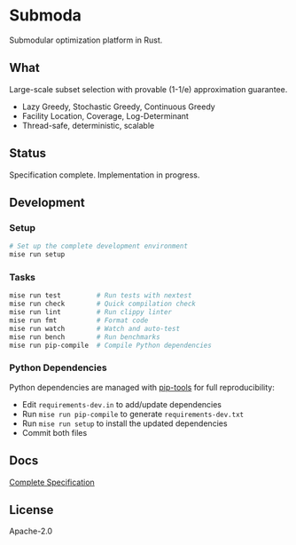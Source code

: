 # Submoda

Submodular optimization platform in Rust.

## What

Large-scale subset selection with provable (1-1/e) approximation guarantee.

- Lazy Greedy, Stochastic Greedy, Continuous Greedy
- Facility Location, Coverage, Log-Determinant
- Thread-safe, deterministic, scalable

## Status

Specification complete. Implementation in progress.

## Development

### Setup

```bash
# Set up the complete development environment
mise run setup
```

### Tasks

```bash
mise run test         # Run tests with nextest
mise run check        # Quick compilation check
mise run lint         # Run clippy linter
mise run fmt          # Format code
mise run watch        # Watch and auto-test
mise run bench        # Run benchmarks
mise run pip-compile  # Compile Python dependencies
```

### Python Dependencies

Python dependencies are managed with [pip-tools](https://github.com/jazzband/pip-tools) for full reproducibility:

- Edit `requirements-dev.in` to add/update dependencies
- Run `mise run pip-compile` to generate `requirements-dev.txt`
- Run `mise run setup` to install the updated dependencies
- Commit both files

## Docs

[Complete Specification](docs/specification.md)

## License

Apache-2.0
